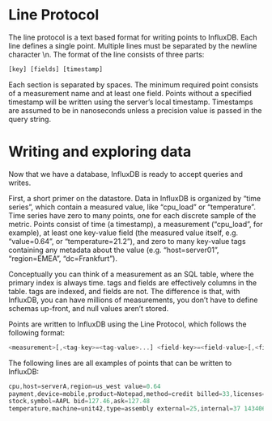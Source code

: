 # Line Protocol
The line protocol is a text based format for writing points to InfluxDB. Each line defines a single point. Multiple lines must be separated by the newline character \n. The format of the line consists of three parts:
``` javascript
[key] [fields] [timestamp]
```
Each section is separated by spaces. The minimum required point consists of a measurement name and at least one field. Points without a specified timestamp will be written using the server’s local timestamp. Timestamps are assumed to be in nanoseconds unless a precision value is passed in the query string.

# Writing and exploring data
Now that we have a database, InfluxDB is ready to accept queries and writes.

First, a short primer on the datastore. Data in InfluxDB is organized by “time series”, which contain a measured value, like “cpu_load” or “temperature”. Time series have zero to many points, one for each discrete sample of the metric. Points consist of time (a timestamp), a measurement (“cpu_load”, for example), at least one key-value field (the measured value itself, e.g. “value=0.64”, or “temperature=21.2”), and zero to many key-value tags containing any metadata about the value (e.g. “host=server01”, “region=EMEA”, “dc=Frankfurt”).

Conceptually you can think of a measurement as an SQL table, where the primary index is always time. tags and fields are effectively columns in the table. tags are indexed, and fields are not. The difference is that, with InfluxDB, you can have millions of measurements, you don’t have to define schemas up-front, and null values aren’t stored.

Points are written to InfluxDB using the Line Protocol, which follows the following format:
``` javascript
<measurement>[,<tag-key>=<tag-value>...] <field-key>=<field-value>[,<field2-key>=<field2-value>...] [unix-nano-timestamp]
```
The following lines are all examples of points that can be written to InfluxDB:
``` javascript
cpu,host=serverA,region=us_west value=0.64
payment,device=mobile,product=Notepad,method=credit billed=33,licenses=3i 1434067467100293230
stock,symbol=AAPL bid=127.46,ask=127.48
temperature,machine=unit42,type=assembly external=25,internal=37 1434067467000000000
```
